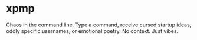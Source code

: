# xpmp
Chaos in the command line. Type a command, receive cursed startup ideas, oddly specific usernames, or emotional poetry. No context. Just vibes.

